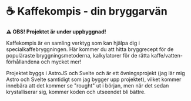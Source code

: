# :coffee: Kaffekompis - din bryggarvän

**:warning: OBS! Projektet är under uppbyggnad!**

Kaffekompis är en samling verktyg som kan hjälpa dig i specialkaffebryggningen. Här kommer du att hitta bryggrecept för de populäraste bryggningsmetoderna, kalkylatorer för de rätta kaffe/vatten-förhållandena och mycket mer!

Projektet byggs i AstroJS och Svelte och är ett övningsprojekt (jag lär mig Astro och Svelte samtidigt som jag bygger upp projektet), vilket kommer innebära att det kommer se "rought" ut i början, men när det sedan krystalliserar sig, kommer koden och utseendet bli bättre.
